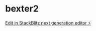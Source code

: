 # bexter2

[Edit in StackBlitz next generation editor ⚡️](https://stackblitz.com/~/github.com/robot-sova/bexter2)